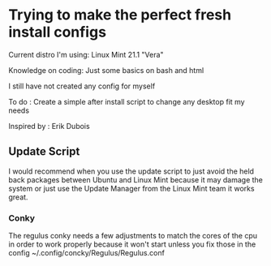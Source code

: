 # Trying to make the perfect fresh install configs


Current distro I'm using: Linux Mint 21.1 "Vera"


Knowledge on coding: Just some basics on bash and html

I still have not created any config for myself

To do :  Create a simple after install script to change any desktop fit my needs 

Inspired by : Erik Dubois

## Update Script
I would recommend when you use the update script to just avoid the held back packages between Ubuntu and Linux Mint because it may damage the system or just use the Update Manager from the Linux Mint team it works great.

### Conky
The regulus conky needs a few adjustments to match the cores of the cpu in order to work properly because it won't start unless you fix those in the config ~/.config/concky/Regulus/Regulus.conf


<!---
Agi0m/Agi0m is a ✨ special ✨ repository because its `README.md` (this file) appears on your GitHub profile.
You can click the Preview link to take a look at your changes.
--->
